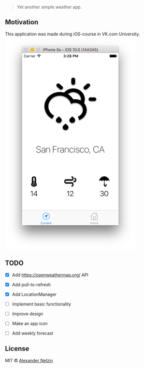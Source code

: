 > Yet another simple weather app.

## Motivation

This application was made during iOS-course in VK.com University.
![](.github/media/screen.png)

## TODO

- [x] Add https://openweathermap.org/ API
- [x] Add pull-to-refresh
- [x] Add LocationManager
- [ ] Implement basic functionality
- [ ] Improve design
- [ ] Make an app icon
- [ ] Add weekly forecast


## License

MIT © [Alexander Nelzin](https://asnelzin.com)
